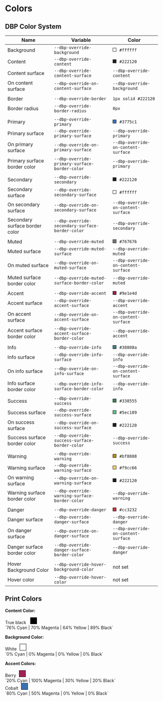 # Colors

## DBP Color System


| Name               | Variable                            | Color | 
| ------------------ | ----------------------------------- | ----- |
| Background         |`--dbp-override-background`          | <div style="width: 10px; height: 10px; background: white;border: 1px solid black;display: inline-block;margin-right: 10px;"></div>`#ffffff` |
| Content            |`--dbp-override-content`             | <div style="width: 10px; height: 10px; background: #222120;border: 1px solid black;display: inline-block;margin-right: 10px;"></div>`#222120` |
| Content surface    |`--dbp-override-content-surface`     | `--dbp-override-content` |
| On content surface |`--dbp-override-on-content-surface`  | `--dbp-override-background` |
| |
| Border             | `--dbp-override-border`             | `1px solid #222120` |
| Border radius      | `--dbp-override-border-radius`      | `0px` |
|   |
| Primary            | `--dbp-override-primary`            | <div style="width: 10px; height: 10px; background: #3775c1;border: 1px solid black;display: inline-block;margin-right: 10px;"></div>`#3775c1`
| Primary surface    | `--dbp-override-primary-surface`    | `--dbp-override-primary` |
| On primary surface | `--dbp-override-on-primary-surface` | `--dbp-override-on-content-surface` |
| Primary surface border color | `--dbp-override-primary-surface-border-color` | `--dbp-override-primary` |
| |
| Secondary            | `--dbp-override-secondary`            | <div style="width: 10px; height: 10px; background: #222120;border: 1px solid black;display: inline-block;margin-right: 10px;"></div>`#222120`
| Secondary surface    | `--dbp-override-secondary-surface`    | <div style="width: 10px; height: 10px; background: white;border: 1px solid black;display: inline-block;margin-right: 10px;"></div>`#ffffff` |
| On secondary surface | `--dbp-override-on-secondary-surface` | `--dbp-override-on-content-surface` |
| Secondary surface border color | `--dbp-override-secondary-surface-border-color` | `--dbp-override-secondary` |
| |
| Muted              |`--dbp-override-muted`               | <div style="width: 10px; height: 10px; background: #767676;border: 1px solid black;display: inline-block;margin-right: 10px;"></div>`#767676` |
| Muted surface      |`--dbp-override-muted-surface`       | `--dbp-override-muted` |
| On muted surface   |`--dbp-override-on-muted-surface`    | `--dbp-override-on-content-surface` |
| Muted surface border color | `--dbp-override-muted-surface-border-color` | `--dbp-override-muted` |
| |
| Accent            |`--dbp-override-accent`               |  <div style="width: 10px; height: 10px; background: #9e1e4d;border: 1px solid black;display: inline-block;margin-right: 10px;"></div>`#9e1e4d` |
| Accent surface    |`--dbp-override-accent-surface`       | `--dbp-override-accent` |
| On accent surface |`--dbp-override-on-accent-surface`    | `--dbp-override-on-content-surface` |
| Accent surface border color | `--dbp-override-accent-surface-border-color` | `--dbp-override-accent` |
| |
| Info            |`--dbp-override-info`                   | <div style="width: 10px; height: 10px; background: #38808a;border: 1px solid black;display: inline-block;margin-right: 10px;"></div>`#38808a` |
| Info surface    |`--dbp-override-info-surface`           | `--dbp-override-info` |
| On info surface |`--dbp-override-on-info-surface`        | `--dbp-override-on-content-surface` |
| Info surface border color | `--dbp-override-info-surface-border-color` | `--dbp-override-info` |
| |
| Success            |`--dbp-override-success`             | <div style="width: 10px; height: 10px; background: #338555;border: 1px solid black;display: inline-block;margin-right: 10px;"></div>`#338555` |
| Success surface    |`--dbp-override-success-surface`     | <div style="width: 10px; height: 10px; background: #5ec189;border: 1px solid black;display: inline-block;margin-right: 10px;"></div>`#5ec189` |
| On success surface |`--dbp-override-on-success-surface`  |  <div style="width: 10px; height: 10px; background: #222120;border: 1px solid black;display: inline-block;margin-right: 10px;"></div>`#222120` |
| Success surface border color | `--dbp-override-success-surface-border-color` | `--dbp-override-success` |
| |
| Warning            |`--dbp-override-warning`             |  <div style="width: 10px; height: 10px; background: #bf8808;border: 1px solid black;display: inline-block;margin-right: 10px;"></div>`#bf8808` |
| Warning surface    |`--dbp-override-warning-surface`     |  <div style="width: 10px; height: 10px; background: #f9cc66;border: 1px solid black;display: inline-block;margin-right: 10px;"></div>`#f9cc66` |
| On warning surface |`--dbp-override-on-warning-surface`  |  <div style="width: 10px; height: 10px; background: #222120;border: 1px solid black;display: inline-block;margin-right: 10px;"></div>`#222120` |
| Warning surface border color | `--dbp-override-warning-surface-border-color` | `--dbp-override-warning` |
| |
| Danger            |`--dbp-override-danger`               | <div style="width: 10px; height: 10px; background: #cc3232;border: 1px solid black;display: inline-block;margin-right: 10px;"></div>`#cc3232` |
| Danger surface    |`--dbp-override-danger-surface`       | `--dbp-override-danger` |
| On danger surface |`--dbp-override-on-danger-surface`    | `--dbp-override-on-content-surface` |
| Danger surface border color | `--dbp-override-danger-surface-border-color` | `--dbp-override-danger` |
| |
| Hover Background Color | `--dbp-override-hover-background-color` | not set |
| Hover color            | `--dbp-override-hover-color`            | not set |


## Print Colors
**Content Color:**

<div>True black <div style="width: 20px; height: 20px; background: #000000 ;border: 1px solid black;display: inline-block;margin-left : 10px;"></div></div>
`76% Cyan | 70% Magenta | 64% Yellow | 89% Black`

**Background Color:**

<div>White<div style="width: 20px; height: 20px; background: #ffffff;border: 1px solid black;display: inline-block;margin-left: 10px;"></div></div>
`0% Cyan | 0% Magenta | 0% Yellow | 0% Black`

**Accent Colors:**
<div>Berry<div style="width: 20px; height: 20px; background: #a12057;border: 1px solid black;display: inline-block;margin-left: 10px;"></div></div>
`20% Cyan | 100% Magenta | 30% Yellow | 20% Black`

<div>Cobalt<div style="width: 20px; height: 20px; background: #3970b2;border: 1px solid black;display: inline-block;margin-left: 10px;"></div></div>
`80% Cyan | 50% Magenta | 0% Yellow | 0% Black`

